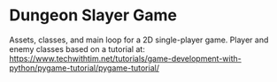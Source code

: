 # Dungeon Slayer Game

Assets, classes, and main loop for a 2D single-player game.
Player and enemy classes based on a tutorial at: https://www.techwithtim.net/tutorials/game-development-with-python/pygame-tutorial/pygame-tutorial/

